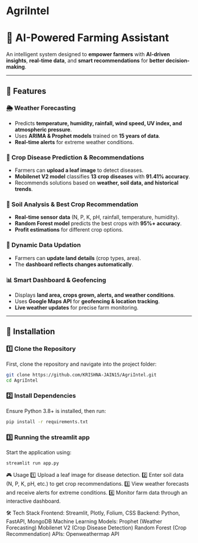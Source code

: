 # AgriIntel

# 🌱 AI-Powered Farming Assistant  

An intelligent system designed to **empower farmers** with **AI-driven insights**, **real-time data**, and **smart recommendations** for **better decision-making**.  

---

## 🚀 Features  

### 🌦️ Weather Forecasting  
- Predicts **temperature, humidity, rainfall, wind speed, UV index, and atmospheric pressure**.  
- Uses **ARIMA & Prophet models** trained on **15 years of data**.  
- **Real-time alerts** for extreme weather conditions.  

### 🌱 Crop Disease Prediction & Recommendations  
- Farmers can **upload a leaf image** to detect diseases.  
- **Mobilenet V2 model** classifies **13 crop diseases** with **91.41% accuracy**.  
- Recommends solutions based on **weather, soil data, and historical trends**.  

### 🧪 Soil Analysis & Best Crop Recommendation  
- **Real-time sensor data** (N, P, K, pH, rainfall, temperature, humidity).  
- **Random Forest model** predicts the best crops with **95%+ accuracy**.  
- **Profit estimations** for different crop options.  

### 📝 Dynamic Data Updation  
- Farmers can **update land details** (crop types, area).  
- The **dashboard reflects changes automatically**.  

### 📊 Smart Dashboard & Geofencing  
- Displays **land area, crops grown, alerts, and weather conditions**.  
- Uses **Google Maps API** for **geofencing & location tracking**.  
- **Live weather updates** for precise farm monitoring.  

---
## 📌 Installation  

### 1️⃣ Clone the Repository  
First, clone the repository and navigate into the project folder:  
```sh
git clone https://github.com/KRISHNA-JAIN15/AgriIntel.git
cd AgriIntel
```

### 2️⃣ Install Dependencies
Ensure Python 3.8+ is installed, then run:
```sh
pip install -r requirements.txt
```

### 3️⃣ Running the streamlit app
Start the application using:
```sh
streamlit run app.py
```


🎮 Usage
1️⃣ Upload a leaf image for disease detection.
2️⃣ Enter soil data (N, P, K, pH, etc.) to get crop recommendations.
3️⃣ View weather forecasts and receive alerts for extreme conditions.
4️⃣ Monitor farm data through an interactive dashboard.


🛠️ Tech Stack
Frontend: Streamlit, Plotly, Folium, CSS
Backend: Python, FastAPI, MongoDB
Machine Learning Models:
Prophet (Weather Forecasting)
Mobilenet V2 (Crop Disease Detection)
Random Forest (Crop Recommendation)
APIs: Openweathermap API
